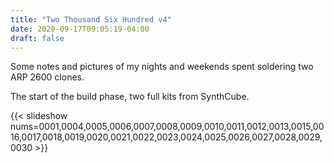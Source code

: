 ```yaml
---
title: "Two Thousand Six Hundred v4"
date: 2020-09-17T09:05:19-04:00
draft: false
---
```


Some notes and pictures of my nights and weekends spent soldering two ARP 2600 clones.

The start of the build phase, two full kits from SynthCube.

{{< slideshow nums=0001,0004,0005,0006,0007,0008,0009,0010,0011,0012,0013,0015,0016,0017,0018,0019,0020,0021,0022,0023,0024,0025,0026,0027,0028,0029,0030 >}}
